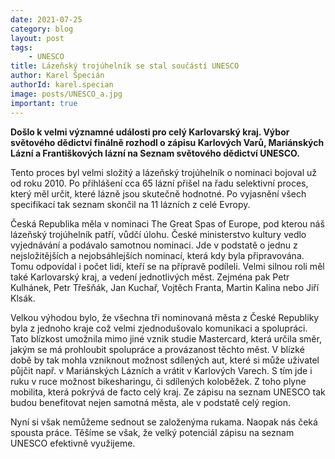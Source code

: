 ```yaml
---
date: 2021-07-25
category: blog
layout: post
tags:
    - UNESCO
title: Lázeňský trojúhelník se stal součástí UNESCO
author: Karel Špecián
authorId: karel.specian
image: posts/UNESCO_a.jpg
important: true
---
```

**Došlo k velmi významné události pro celý Karlovarský kraj. Výbor světového dědictví finálně rozhodl o zápisu Karlových Varů, Mariánských Lázní a Františkových lázní na Seznam světového dědictví UNESCO.**

Tento proces byl velmi složitý a lázeňský trojúhelník o nominaci bojoval už od roku 2010. 
Po přihlášení cca 65 lázní přišel na řadu selektivní proces, který měl určit, které lázně jsou skutečně hodnotné. Po vyjasnění všech specifikací tak seznam skončil na 11 lázních z celé Evropy.

Česká Republika měla v nominaci The Great Spas of Europe, pod kterou náš lázeňský trojúhelník patří, vůdčí úlohu. České ministerstvo kultury vedlo vyjednávání a podávalo samotnou nominaci. Jde v podstatě o jednu z nejsložitějších a nejobsáhlejších nominací, která kdy byla připravována. Tomu odpovídal i počet lidí, kteří se na přípravě podíleli. 
Velmi silnou roli měl také Karlovarský kraj, a vedení jednotlivých měst. Zejména pak Petr Kulhánek, Petr Třešňák, Jan Kuchař, Vojtěch Franta, Martin Kalina nebo Jiří Klsák. 

Velkou výhodou bylo, že všechna tři nominovaná města z České Republiky byla z jednoho kraje což velmi zjednodušovalo komunikaci a spolupráci. Tato blízkost umožnila mimo jiné vznik studie Mastercard, která určila směr, jakým se má prohloubit spolupráce a provázanost těchto měst. V blízké době by tak mohla vzniknout možnost sdílených aut, které si může uživatel půjčit např. v Mariánských Lázních a vrátit v Karlových Varech. S tím jde i ruku v ruce možnost bikesharingu, či sdílených koloběžek. Z toho plyne mobilita, která pokrývá de facto celý kraj. Ze zápisu na seznam UNESCO tak budou benefitovat nejen samotná města, ale v podstatě celý region. 

Nyní si však nemůžeme sednout se založenýma rukama. Naopak nás čeká spousta práce. Těšíme se však, že velký potenciál zápisu na seznam UNESCO efektivně využijeme.
